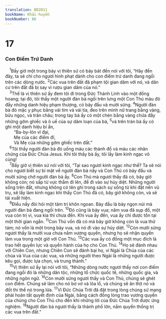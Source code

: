 ```yaml
---
translation: BD2011
bookName: Khải-huyền 
bookNumber: 66
---
```


<div class="title"><h1>17</h1><h3>Con Ðiếm Trứ Danh</h3></div>
<span class="verse kh_17_1"> <sup>1</sup>Bấy giờ một trong bảy vị thiên sứ có bảy bát đến nói với tôi, “Hãy đến đây, ta sẽ chỉ cho ngươi hình phạt dành cho con điếm trứ danh đang ngồi trên các dòng nước. </span>
<span class="verse kh_17_2"><sup>2</sup>Các vua trên đất đã phạm tội gian dâm với nó, và dân cư trên đất đã bị say vì rượu gian dâm của nó.”<br/></span>
<span class="verse kh_17_3"> <sup>3</sup>Thế là vị thiên sứ ấy đem tôi đi trong Ðức Thánh Linh vào một đồng hoang; tại đó, tôi thấy một người đàn bà ngồi trên lưng một Con Thú màu đỏ đầy những danh hiệu phạm thượng, có bảy đầu và mười sừng. </span>
<span class="verse kh_17_4"><sup>4</sup>Người đàn bà đó mặc y phục bằng vải tím và vải tía, đeo trên mình nữ trang bằng vàng, bửu ngọc, và trân châu; trong tay bà ấy có một chén bằng vàng chứa đầy những gớm ghiếc và ô uế của sự dâm loạn của bà, </span>
<span class="verse kh_17_5"><sup>5</sup>và trên trán bà ấy có ghi một danh hiệu bí ẩn,<br/>  “Ba-by-lôn vĩ đại,<br/>  Mẹ của các điếm đĩ,<br/>  Và Mẹ của những gớm ghiếc trên đất.”<br/></span>
<span class="verse kh_17_6"> <sup>6</sup>Tôi thấy người đàn bà đó uống máu các thánh đồ và máu các nhân chứng của Ðức Chúa Jesus. Khi tôi thấy bà ấy, tôi lấy làm kinh ngạc vô cùng!<br/></span>
<span class="verse kh_17_7"> <sup>7</sup>Bấy giờ vị thiên sứ nói với tôi, “Tại sao ngươi kinh ngạc như thế? Ta sẽ nói cho ngươi biết sự bí mật về người đàn bà nầy và Con Thú có bảy đầu và mười sừng chở người đàn bà ấy. </span>
<span class="verse kh_17_8"><sup>8</sup>Con Thú mà ngươi thấy đã có, bây giờ không còn; nó sắp từ vực thẳm đi lên, để đi vào sự hủy diệt. Những người sống trên đất, nhưng không có tên ghi trong sách sự sống từ khi đặt nền vũ trụ, sẽ lấy làm kinh ngạc khi thấy Con Thú đã có, bây giờ không còn, và sẽ tái xuất hiện.<br/></span>
<span class="verse kh_17_9"> <sup>9</sup>Ðiều nầy đòi hỏi một tâm trí khôn ngoan. Bảy đầu là bảy ngọn núi mà người đàn bà đang ngồi trên. </span>
<span class="verse kh_17_10"><sup>10</sup>Ðó cũng là bảy vua; năm vua đã sụp đổ, một vua còn trị vì, vua kia thì chưa đến. Khi vua ấy đến, vua ấy chỉ được tồn tại một thời gian ngắn. </span>
<span class="verse kh_17_11"><sup>11</sup>Con Thú vốn đã có mà bây giờ không còn là vua thứ tám; nó vốn là một trong bảy vua, và nó đi vào sự hủy diệt. </span>
<span class="verse kh_17_12"><sup>12</sup>Còn mười sừng ngươi thấy là mười vua chưa nắm vương quyền, nhưng họ sẽ nhận quyền làm vua trong một giờ với Con Thú. </span>
<span class="verse kh_17_13"><sup>13</sup>Các vua ấy có đồng một mục đích là trao hết quyền lực và quyền hành của họ cho Con Thú. </span>
<span class="verse kh_17_14"><sup>14</sup>Họ sẽ đánh nhau với Chiên Con, nhưng Chiên Con sẽ đánh bại họ, vì Ngài là Chúa của các chúa và Vua của các vua, và những người theo Ngài là những người được kêu gọi, được lựa chọn, và trung thành.”<br/></span>
<span class="verse kh_17_15"> <sup>15</sup>Vị thiên sứ ấy lại nói với tôi, “Những dòng nước ngươi thấy nơi con điếm đang ngồi đó là những dân tộc, những tổ chức quốc tế, những quốc gia, và những ngôn ngữ. </span>
<span class="verse kh_17_16"><sup>16</sup>Còn mười sừng ngươi thấy và Con Thú, chúng sẽ ghét con điếm. Chúng sẽ làm cho nó bơ vơ và lõa lồ, và chúng sẽ ăn thịt nó và đốt thi thể nó trong lửa. </span>
<span class="verse kh_17_17"><sup>17</sup>Vì Ðức Chúa Trời đã đặt trong lòng chúng sứ mạng phải hoàn tất quyết định của Ngài, bằng cách đồng lòng trao vương quyền của chúng cho Con Thú cho đến khi những lời của Ðức Chúa Trời được ứng nghiệm. </span>
<span class="verse kh_17_18"><sup>18</sup>Người đàn bà ngươi thấy là thành phố lớn, nắm quyền thống trị các vua trên đất.”<br/></span>
